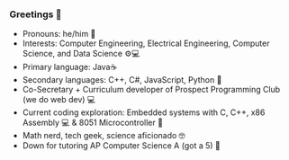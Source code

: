 ### Greetings 👋

- Pronouns: he/him 👦
- Interests: Computer Engineering, Electrical Engineering, Computer Science, and Data Science ⚙💻
- Primary language: Java☕
- Secondary languages: C++, C#, JavaScript, Python 🐍
- Co-Secretary + Curriculum developer of Prospect Programming Club (we do web dev) 💻
- Current coding exploration: Embedded systems with C, C++, x86 Assembly 💻 & 8051 Microcontroller 💾
- Math nerd, tech geek, science aficionado 🤓
- Down for tutoring AP Computer Science A (got a 5) 📕
